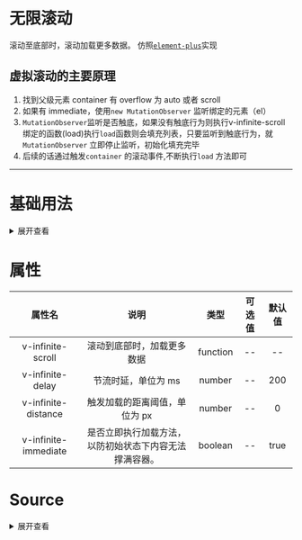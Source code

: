 # 无限滚动

滚动至底部时，滚动加载更多数据。
仿照[`element-plus`](https://github.com/element-plus/element-plus/blob/125f5f46500110a67f0217df8d82c8a679eb45a9/packages/components/infinite-scroll/src/index.ts#L68)实现
## 虚拟滚动的主要原理

1. 找到父级元素 container 有 overflow 为 auto 或者 scroll
2. 如果有 immediate，使用`new MutationObserver` 监听<textHighlight>绑定的元素（el）</textHighlight>
3. `MutationObserver`监听是否触底，如果没有触底行为则执行<textHighlight type="success">v-infinite-scroll 绑定的函数(load)</textHighlight>执行`load`函数则会填充列表，只要监听到触底行为，就`MutationObserver` 立即停止监听，<textHighlight>初始化填充完毕</textHighlight>
4. 后续的话通过触发`container` 的滚动事件,不断执行`load` 方法即可

---

# 基础用法

>

<infiniteScroll></infiniteScroll>

<script  setup>
  import infiniteScroll from "../../../src/components/infiniteScroll/index.vue" 
</script>

<details>

<summary>展开查看</summary>

```vue
<template>
  <div class="infinite-list-wrapper" style="overflow: auto">
    <ul
      v-infinite-scroll="load"
      class="list"
      :infinite-scroll-disabled="disabled"
    >
      <li v-for="i in count" :key="i" class="list-item">{{ i }}</li>
    </ul>
    <p v-if="loading">Loading...</p>
    <p v-if="noMore">No more</p>
  </div>
</template>

<script lang="ts" setup>
import { computed, ref } from "vue";

const count = ref(10);
const loading = ref(false);
const noMore = computed(() => count.value >= 20);
const disabled = computed(() => loading.value || noMore.value);
const load = () => {
  loading.value = true;
  setTimeout(() => {
    count.value += 2;
    loading.value = false;
  }, 2000);
};
</script>
```

</details>
				
# 属性

|        属性名        |                          说明                          |   类型   | 可选值 | 默认值 |
| :------------------: | :----------------------------------------------------: | :------: | :----: | :----: |
|  v-infinite-scroll   |               滚动到底部时，加载更多数据               | function |   --   |   --   |
|   v-infinite-delay   |                  节流时延，单位为 ms                   |  number  |   --   |  200   |
| v-infinite-distance  |             触发加载的距离阈值，单位为 px              |  number  |   --   |   0    |
| v-infinite-immediate | 是否立即执行加载方法，以防初始状态下内容无法撑满容器。 | boolean  |   --   |  true  |

# Source

<details>

<summary>展开查看</summary>

```vue
<template>
  <div class="outer">
    <ul
      class="list"
      :infinite-scroll-delay="300"
      :infinite-scroll-distance="20"
      :infinite-scroll-immediate="true"
      :infinite-scroll-disabled="disabled"
      v-infinite-scroll="load"
    >
      <li v-for="i in count" class="list-item">{{ i }}</li>
    </ul>
    <p v-if="loading" class="tip">加载中...</p>
    <p v-if="noMore" class="tip">没有更多了</p>
  </div>
</template>
<script setup lang="ts">
import { computed, DirectiveBinding, nextTick, ref, VNode, watch } from "vue";
import type { ObjectDirective, ComponentPublicInstance } from "vue";

let count = ref(2),
  loading = ref(false);
const noMore = computed(() => {
  return count.value >= 20;
});
/**
 * 0. 设置默认值
 * 1. 获取元素身上的属性
 * 1. 找到父级元素container 有 overflow 为 auto 或者 scroll
 * 2. 如果有 immediate，那么就立即充满高度，handleScroll
 * 3. 当container 发生滚动的时候，handleScroll 执行节流函数，时间为 delay
 * 4. handleScroll 判断是否触底，如果 el.scrollTop + el.offsetHeight + distance 的高度是否小于 scrollHeight
 * 5. 如果已经 等于，需要把 scroll 解绑
 * 6. 如果没有，需要执行 load 函数
 * 7. 监听 disabled 的变化，如果为 true，解绑
 */

type infinite<S = string> = S extends `infinite-scroll-${infer P}` ? P : S;

type TypeDefaultOption = Record<`infinite-scroll-${string}`, any>;

type defaultOptionKey<T> = {
  [K in keyof T as infinite<K>]: T[K];
};
let defaultOption = {
  delay: 500,
  immediate: true,
  disabled: false,
  distance: 0,
};

function getScrollOptions(
  el: HTMLElement,
  instance: ComponentPublicInstance
): defaultOptionKey<TypeDefaultOption> {
  return Object.keys(defaultOption).reduce((map, key) => {
    // 去除 infinite-scroll-
    const attrVal = el.getAttribute(`infinite-scroll-${key}`) || "";
    let value = instance[attrVal] ?? attrVal ?? defaultOption[key];
    value = value === "false" ? false : value;

    map[key] = value ?? defaultOption[`${key}`];
    return map;
  }, {});
}

function getOverScrollEle(el: HTMLElement) {
  let reg = /(scroll)|(auto)/g;
  while (el != document.documentElement) {
    let overflow = getComputedStyle(el).overflow;
    if (reg.test(overflow)) {
      return el;
    } else {
      if (el.parentElement) {
        el = el.parentElement;
      } else {
        el = document.documentElement;
        return;
      }
    }
  }
}

function throttle(fn, delay = 200) {
  let timer: null | NodeJS.Timeout = null;
  let flag = true;
  return () => {
    if (!flag) return;
    flag = false;
    const args = arguments;
    timer = setTimeout(() => {
      flag = true;
      clearTimeout(timer!);
      fn.apply(window, args);
    }, delay);
  };
}

const SCOPE = "infinite-scroll";

type InfiniteScrollCallback = () => void;

type InfiniteScrollEl = HTMLElement & {
  [SCOPE]: {
    container: HTMLElement;
    instance: ComponentPublicInstance;
    delay: number; // export for test
    cb: InfiniteScrollCallback;
    onScroll: () => void;
    observer?: MutationObserver;
  };
};

// el.scrollTop + el.offsetHeight + distance
function handleScroll(el: InfiniteScrollEl, fn: InfiniteScrollCallback) {
  const { instance, observer, container } = el[SCOPE];
  const { disabled, distance } = getScrollOptions(el, instance);
  // // 说明没有触动
  if (disabled) return;
  if (
    container.scrollTop + container.clientHeight + Number(distance) >=
    container.scrollHeight
  ) {
    fn();
  } else {
    if (observer) {
      (observer as MutationObserver).disconnect();
      delete el[SCOPE].observer;
    }
  }
}

const vInfiniteScroll: ObjectDirective<
  InfiniteScrollEl,
  InfiniteScrollCallback
> = {
  async mounted(el, bindings) {
    const { instance, value: cb } = bindings;
    await nextTick();
    let { delay, immediate } = getScrollOptions(el, instance!);
    let container = getOverScrollEle(el);
    if (!container) return;
    let onScroll = handleScroll.bind(null, el, cb);

    if (!instance) return;
    el[SCOPE] = {
      container,
      onScroll,
      instance,
      delay,
      cb,
    };
    if (immediate) {
      let observe = new MutationObserver(onScroll);
      el[SCOPE].observer = observe;
      // subtree 可选
      // 当为 true 时，将会监听以 target 为根节点的整个子树。包括子树中所有节点的属性，而不仅仅是针对 target
      observe.observe(container, {
        childList: true, // 儿子节点
        subtree: true, // 儿子的儿子
      });
      onScroll();
    }
    container?.addEventListener(
      "scroll",
      throttle(onScroll.bind(null, el, instance), delay)
    );
  },
  unmounted(el) {
    const { onScroll, container } = el[SCOPE];
    if (container) {
      container.removeEventListener("scroll", onScroll);
      el[SCOPE].observer?.disconnect();
      delete el[SCOPE].observer;
    }
  },
};

const disabled = computed(() => {
  return loading.value || noMore.value;
});

const load = () => {
  loading.value = true;
  setTimeout(() => {
    count.value += 2;
    loading.value = false;
  }, 1000);
};
</script>
<style lang="scss" scoped>
.outer {
  @apply overflow-auto h-[500px] bg-blue-200 w-full rounded-md;

  .list {
    @apply list-none p-0 m-0;

    li {
      @apply h-[80px] mb-2 bg-green-400 text-white font-bold flex cursor-pointer rounded-md justify-center items-center;
    }
  }

  .tip {
    @apply text-gray-700 text-center m-2 font-bold;
  }
}
</style>
```

</details>
